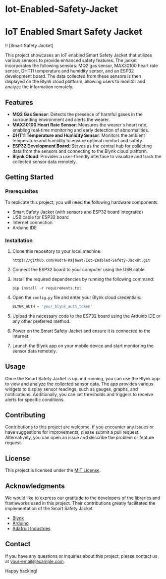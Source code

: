 # Iot-Enabled-Safety-Jacket
# IoT Enabled Smart Safety Jacket

!! [Smart Safety Jacket]

This project showcases an IoT enabled Smart Safety Jacket that utilizes various sensors to provide enhanced safety features. The jacket incorporates the following sensors: MQ2 gas sensor, MAX30100 heart rate sensor, DHT11 temperature and humidity sensor, and an ESP32 development board. The data collected from these sensors is then displayed on the Blynk cloud platform, allowing users to monitor and analyze the information remotely.

## Features

- **MQ2 Gas Sensor**: Detects the presence of harmful gases in the surrounding environment and alerts the wearer.
- **MAX30100 Heart Rate Sensor**: Measures the wearer's heart rate, enabling real-time monitoring and early detection of abnormalities.
- **DHT11 Temperature and Humidity Sensor**: Monitors the ambient temperature and humidity to ensure optimal comfort and safety.
- **ESP32 Development Board**: Serves as the central hub for collecting data from the sensors and connecting to the Blynk cloud platform.
- **Blynk Cloud**: Provides a user-friendly interface to visualize and track the collected sensor data remotely.

## Getting Started

### Prerequisites

To replicate this project, you will need the following hardware components:

- Smart Safety Jacket (with sensors and ESP32 board integrated)
- USB cable for ESP32 board
- Internet connection
- Arduino IDE

### Installation

1. Clone this repository to your local machine:

   ```
   https://github.com/Rudra-Rajawat/Iot-Enabled-Safety-Jacket.git
   ```

2. Connect the ESP32 board to your computer using the USB cable.

3. Install the required dependencies by running the following command:

   ```
   pip install -r requirements.txt
   ```

4. Open the `config.py` file and enter your Blynk cloud credentials:

   ```python
   BLYNK_AUTH = 'your_blynk_auth_token'
   ```

5. Upload the necessary code to the ESP32 board using the Arduino IDE or any other preferred method.

6. Power on the Smart Safety Jacket and ensure it is connected to the internet.

7. Launch the Blynk app on your mobile device and start monitoring the sensor data remotely.

## Usage

Once the Smart Safety Jacket is up and running, you can use the Blynk app to view and analyze the collected sensor data. The app provides various widgets to display sensor readings, such as gauges, graphs, and notifications. Additionally, you can set thresholds and triggers to receive alerts for specific conditions.

## Contributing

Contributions to this project are welcome. If you encounter any issues or have suggestions for improvements, please submit a pull request. Alternatively, you can open an issue and describe the problem or feature request.

## License

This project is licensed under the [MIT License](LICENSE).

## Acknowledgments

We would like to express our gratitude to the developers of the libraries and frameworks used in this project. Their contributions greatly facilitated the implementation of the Smart Safety Jacket.

- [Blynk](https://blynk.io/)
- [Arduino](https://www.arduino.cc/)
- [Adafruit Industries](https://www.adafruit.com/)

## Contact

If you have any questions or inquiries about this project, please contact us at [your-email@example.com](mailto:your-email@example.com).

Happy hacking!
